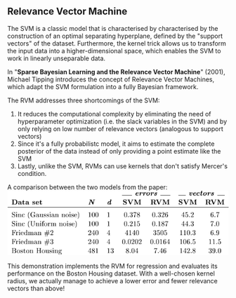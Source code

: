 ## Relevance Vector Machine

The SVM is a classic model that is characterised by characterised by the construction of an optimal separating hyperplane, defined by the "support vectors" of the dataset.
Furthermore, the kernel trick allows us to transform the input data into a higher-dimensional space, which enables the SVM to work in linearly unseparable data.

In "__Sparse Bayesian Learning and the Relevance Vector Machine__" (2001), Michael Tipping introduces the concept of Relevance Vector Machines, which adapt the SVM formulation into a fully Bayesian framework.

The RVM addresses three shortcomings of the SVM:
1. It reduces the computational complexity by eliminating the need of hyperparameter optimization (i.e. the slack variables in the SVM) and by only relying on low number of relevance vectors (analogous to support vectors)
2. Since it's a fully probabilistc model, it aims to estimate the complete posterior of the data instead of only providing a point estimate like the SVM
3. Lastly, unlike the SVM, RVMs can use kernels that don't satisfy Mercer's condition.

A comparison between the two models from the paper:
![](https://raw.githubusercontent.com/nagyrajmund/machine-learning-snippets/master/2-relevance-vector-machine/reference-results.png)

This demonstration implements the RVM for regression and evaluates its performance on the Boston Housing dataset. With a well-chosen kernel radius, we actually manage to achieve a lower error and fewer relevance vectors than above!
